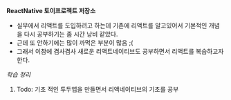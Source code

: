 **ReactNative 토이프로젝트 저장소**
- 실무에서 리액트를 도입하려고 하는데 기존에 리액트를 알고있어서 기본적인 개념을 다시 공부하기는 좀 시간 낭비 같았다.
- 근데 또 안하기에는 많이 까먹은 부분이 많음 ;(
- 그래서 이참에 겸사겸사 새로운 리액트네이티브도 공부하면서 리액트를 복습하고자 한다.

*학습 정리*
1. Todo: 기초 적인 투두앱을 만들면서 리액네이티브의 기초를 공부
